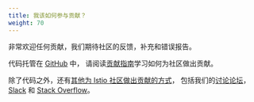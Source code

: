 ```yaml
---
title: 我该如何参与贡献？
weight: 70
---
```


非常欢迎任何贡献，我们期待社区的反馈，补充和错误报告。

代码托管在 [GitHub](https://github.com/istio) 中，
请阅读[贡献指南](https://github.com/istio/community/blob/master/CONTRIBUTING.md)学习如何为社区做出贡献。

除了代码之外，还有[其他为 Istio 社区做出贡献的方式](/zh/get-involved/)，
包括我们的[讨论论坛](https://discuss.istio.io)，[Slack](https://istio.slack.com)
和 [Stack Overflow](https://stackoverflow.com/questions/tagged/istio)。

